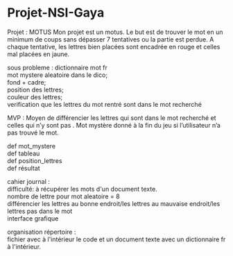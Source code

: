 # Projet-NSI-Gaya

Projet : MOTUS
Mon projet est un motus. Le but est de trouver le mot en un minimum de coups sans dépasser 7 tentatives ou la partie est perdue. A chaque tentative, les lettres bien placées sont encadrée en rouge et celles mal placées en jaune.   

sous probleme : dictionnaire mot fr  
                mot mystere aleatoire dans le dico;  
                fond + cadre;  
                position des lettres;  
                couleur des lettres;  
                verification que les lettres du mot rentré sont dans le mot recherché   

MVP : 
           Moyen de différencier les lettres qui sont dans le mot recherché et celles qui n’y sont pas . 
           Mot mystère donné à la fin du jeu si l’utilisateur n’a pas trouvé le mot.

def mot_mystere  
def tableau  
def position_lettres    
def résultat  
                
cahier journal :  
    difficulté: à récupérer les mots d'un document texte.  
                nombre de lettre pour mot aleatoire = 8  
                différencier les lettres au bonne endroit/les lettres au mauvaise endroit/les lettres pas dans le mot  
                interface grafique  
     
   
   
   
organisation répertoire :  
fichier avec à l'intérieur le code et un document texte avec un dictionnaire fr à l'intérieur.
   
  
                
                
                
